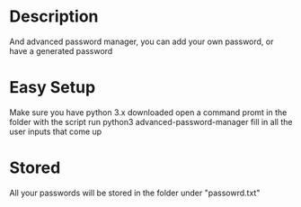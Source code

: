 # Description
And advanced password manager, you can add your own password, or have a generated password

# Easy Setup
Make sure you have python 3.x downloaded
open a command promt in the folder with the script
run python3 advanced-password-manager
fill in all the user inputs that come up

# Stored
All your passwords will be stored in the folder under "passowrd.txt"
